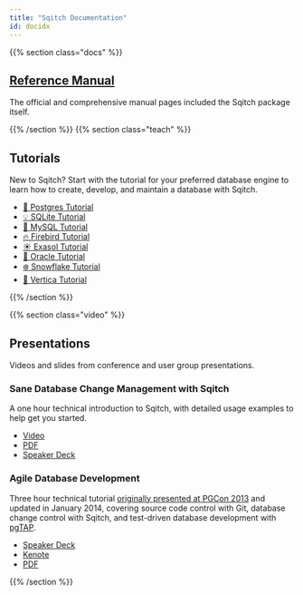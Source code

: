 ```yaml
---
title: "Sqitch Documentation"
id: docidx
---
```


{{% section class="docs" %}}

[Reference Manual]
------------------

The official and comprehensive manual pages included the Sqitch package itself.

[Reference Manual]: /docs/manual/

{{% /section %}}
{{% section class="teach" %}}

Tutorials
---------

New to Sqitch? Start with the tutorial for your preferred database engine to
learn how to create, develop, and maintain a database with Sqitch.

*   [🐘 Postgres Tutorial](/docs/manual/sqitchtutorial/)
*   [💡 SQLite Tutorial](/docs/manual/sqitchtutorial-sqlite/)
*   [🐬 MySQL Tutorial](/docs/manual/sqitchtutorial-mysql/)
*   [🔥 Firebird Tutorial](/docs/manual/sqitchtutorial-firebird/)
*   [☀️ Exasol Tutorial](/docs/manual/sqitchtutorial-exasol/)
*   [🔮 Oracle Tutorial](/docs/manual/sqitchtutorial-oracle/)
*   [❄️ Snowflake Tutorial](/docs/manual/sqitchtutorial-snowflake/)
*   [🔺 Vertica Tutorial](/docs/manual/sqitchtutorial-vertica/)

{{% /section %}}

{{% section class="video" %}}

Presentations
-------------

Videos and slides from conference and user group presentations.

### Sane Database Change Management with Sqitch

A one hour technical introduction to Sqitch, with detailed usage examples to
help get you started.

*   [Video](https://vimeo.com/50104469)
*   [PDF](https://speakerd.s3.amazonaws.com/presentations/5e9bcbd0430a0130009a123139173c61/sqitch-pdxpm-2013.pdf)
*   [Speaker Deck](https://speakerdeck.com/theory/sane-database-change-management-with-sqitch)

### Agile Database Development

Three hour technical tutorial [originally presented at PGCon 2013][PGCon] and updated in
January 2014, covering source code control with Git, database change control
with Sqitch, and test-driven database development with [pgTAP].

*   [Speaker Deck](https://speakerdeck.com/theory/agile-database-development-2ed)
*   [Kenote](https://www.icloud.com/iw/#keynote/BAJN1kHfLmpMcwXIXOqByV75FvbX6AgfEbWE/agile_database_development_iovation.key)
*   [PDF](https://speakerd.s3.amazonaws.com/presentations/460b5b905af60131df53620ea5c6d896/agile_database_development_iovation.pdf)

[PGCon]: https://www.pgcon.org/2013/schedule/events/615.en.html
[Git]: https://git-scm.com/
[pgTAP]: https://pgtap.org/

{{% /section %}}
